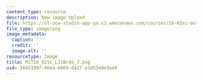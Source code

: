```yaml
---
content_type: resource
description: New image Upload
file: https://ol-ocw-studio-app-qa.s3.amazonaws.com/courses/18-02sc-multivariable-calculus-fall-2010/1665199f96eab669d427e1d53e9e9aa9_MIT18_02SC_L31Brds_7.png
file_type: image/png
image_metadata:
  caption: ''
  credit: ''
  image-alt: ''
resourcetype: Image
title: MIT18_02SC_L31Brds_7.png
uid: 1665199f-96ea-b669-d427-e1d53e9e9aa9
---
```


